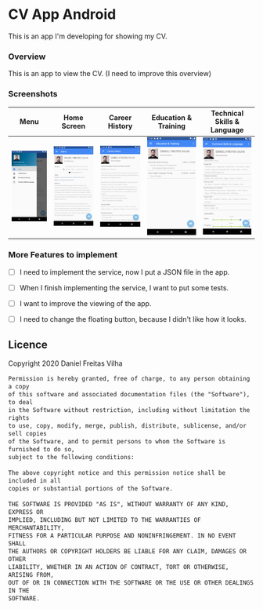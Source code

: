 # CV App Android
This is an app I'm developing for showing my CV.


### Overview
This is an app to view the CV. (I need to improve this overview)


### Screenshots
Menu | Home Screen | Career History | Education & Training | Technical Skills & Language
--- | --- | --- | --- | ---
![Menu](images/Screenshot_1592909869.png) | ![Home Screen](images/Screenshot_1592909874.png) | ![Career History](images/Screenshot_1592909884.png) | ![Education & Training](images/Screenshot_1592909895.png) | ![Technical Skills & Language](images/Screenshot_1592909955.png)


### More Features to implement
- [ ] I need to implement the service, now I put a JSON file in the app.
- [ ] When I finish implementing the service, I want to put some tests.
- [ ] I want to improve the viewing of the app.
- [ ] I need to change the floating button, because I didn't like how it looks.


## Licence
Copyright 2020 Daniel Freitas Vilha
```
Permission is hereby granted, free of charge, to any person obtaining a copy
of this software and associated documentation files (the "Software"), to deal
in the Software without restriction, including without limitation the rights
to use, copy, modify, merge, publish, distribute, sublicense, and/or sell copies
of the Software, and to permit persons to whom the Software is furnished to do so,
subject to the following conditions:

The above copyright notice and this permission notice shall be included in all
copies or substantial portions of the Software.

THE SOFTWARE IS PROVIDED "AS IS", WITHOUT WARRANTY OF ANY KIND, EXPRESS OR
IMPLIED, INCLUDING BUT NOT LIMITED TO THE WARRANTIES OF MERCHANTABILITY,
FITNESS FOR A PARTICULAR PURPOSE AND NONINFRINGEMENT. IN NO EVENT SHALL
THE AUTHORS OR COPYRIGHT HOLDERS BE LIABLE FOR ANY CLAIM, DAMAGES OR OTHER
LIABILITY, WHETHER IN AN ACTION OF CONTRACT, TORT OR OTHERWISE, ARISING FROM,
OUT OF OR IN CONNECTION WITH THE SOFTWARE OR THE USE OR OTHER DEALINGS IN THE
SOFTWARE.
```
